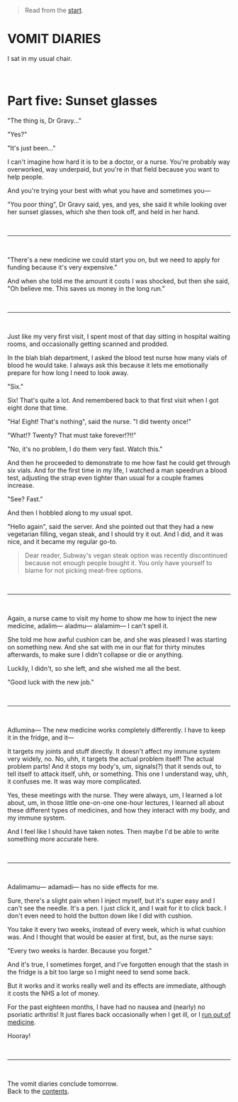 > Read from the [start](https://www.todepond.com/wikiblogarden/health/vomit/diaries/).

# VOMIT DIARIES 

I sat in my usual chair.

<br>

# Part five: Sunset glasses

"The thing is, Dr Gravy..."

"Yes?"

"It's just been..."

I can't imagine how hard it is to be a doctor, or a nurse. You're probably way overworked, way underpaid, but you're in that field because you want to help people.

And you're trying your best with what you have and sometimes you—

"You poor thing", Dr Gravy said, yes, and yes, she said it while looking over her sunset glasses, which she then took off, and held in her hand. 

<br>

<hr>

<br>

"There's a new medicine we could start you on, but we need to apply for funding because it's very expensive."

And when she told me the amount it costs I was shocked, but then she said, "Oh believe me. This saves us money in the long run."

<br>

<hr>

<br>

Just like my very first visit, I spent most of that day sitting in hospital waiting rooms, and occasionally getting scanned and prodded.

In the blah blah department, I asked the blood test nurse how many vials of blood he would take. I always ask this because it lets me emotionally prepare for how long I need to look away.

"Six."

Six! That's quite a lot. And remembered back to that first visit when I got eight done that time.

"Ha! Eight! That's nothing", said the nurse. "I did twenty once!"

"What!? Twenty? That must take forever!?!!"

"No, it's no problem, I do them very fast. Watch this."

And then he proceeded to demonstrate to me how fast he could get through six vials. And for the first time in my life, I watched a man speedrun a blood test, adjusting the strap even tighter than usual for a couple frames increase.

"See? Fast."

And then I hobbled along to my usual spot.

"Hello again", said the server. And she pointed out that they had a new vegetarian filling, vegan steak, and I should try it out. And I did, and it was nice, and it became my regular go-to.

> Dear reader, Subway's vegan steak option was recently discontinued because not enough people bought it. You only have yourself to blame for not picking meat-free options. 

<br>

<hr>

<br>

Again, a nurse came to visit my home to show me how to inject the new medicine, adalim— aladmu— alalamim— I can't spell it. 

She told me how awful cushion can be, and she was pleased I was starting on something new. And she sat with me in our flat for thirty minutes afterwards, to make sure I didn't collapse or die or anything.

Luckily, I didn't, so she left, and she wished me all the best. 

"Good luck with the new job."

<br>

<hr>

<br>

Adlumina— The new medicine works completely differently. I have to keep it in the fridge, and it—

It targets my joints and stuff directly. It doesn't affect my immune system very widely, no. No, uhh, it targets the actual problem itself! The actual problem parts! And it stops my body's, um, signals(?) that it sends out, to tell itself to attack itself, uhh, or something. This one I understand way, uhh, it confuses me. It was way more complicated.

Yes, these meetings with the nurse. They were always, um, I learned a lot about, um, in those little one-on-one one-hour lectures, I learned all about these different types of medicines, and how they interact with my body, and my immune system.

And I feel like I should have taken notes. Then maybe I'd be able to write something more accurate here.

<br>

<hr>

<br>

Adalimamu— adamadi— has no side effects for me.

Sure, there's a slight pain when I inject myself, but it's super easy and I can't see the needle. It's a pen. I just click it, and I wait for it to click back. I don't even need to hold the button down like I did with cushion.

You take it every two weeks, instead of every week, which is what cushion was. And I thought that would be easier at first, but, as the nurse says:

"Every two weeks is harder. Because you forget." 

And it's true, I sometimes forget, and I've forgotten enough that the stash in the fridge is a bit too large so I might need to send some back.

But it works and it works really well and its effects are immediate, although it costs the NHS a lot of money. 

For the past eighteen months, I have had no nausea and (nearly) no psoriatic arthritis! It just flares back occasionally when I get ill, or I [run out of medicine](https://www.todepond.com/wikiblogarden/health/sulfasalazine/two).

Hooray!

<br>

<hr>

<br>

The vomit diaries conclude tomorrow.\
Back to the [contents](https://www.todepond.com/wikiblogarden/health/vomit/diaries/).
